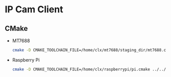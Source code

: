 # IP Cam Client

## CMake

- MT7688

  ```bash
  cmake -D CMAKE_TOOLCHAIN_FILE=/home/clx/mt7688/staging_dir/mt7688.cmake ../../
  ```

- Raspberry Pi

  ```bash
  cmake -D CMAKE_TOOLCHAIN_FILE=/home/clx/raspberrypi/pi.cmake ../../
  ```